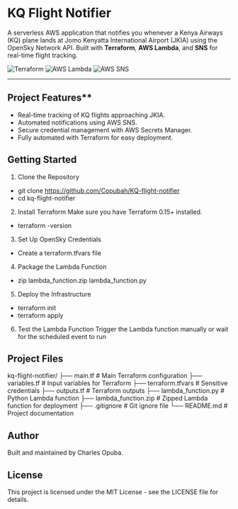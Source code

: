 # KQ Flight Notifier 
A serverless AWS application that notifies you whenever a Kenya Airways (KQ) plane lands at Jomo Kenyatta International Airport (JKIA) using the OpenSky Network API. Built with **Terraform**, **AWS Lambda**, and **SNS** for real-time flight tracking.

![Terraform](https://img.shields.io/badge/Terraform-0.15%2B-blueviolet)
![AWS Lambda](https://img.shields.io/badge/AWS%20Lambda-Python%203.11-orange)
![AWS SNS](https://img.shields.io/badge/AWS%20SNS-Notifications-brightgreen)

---

##  Project Features**  
- Real-time tracking of KQ flights approaching JKIA.  
- Automated notifications using AWS SNS.  
- Secure credential management with AWS Secrets Manager.  
- Fully automated with Terraform for easy deployment.  






## Getting Started
1. Clone the Repository
- git clone https://github.com/Copubah/KQ-flight-notifier
- cd kq-flight-notifier

2. Install Terraform
Make sure you have Terraform 0.15+ installed.
- terraform -version

3. Set Up OpenSky Credentials
- Create a terraform.tfvars file

4. Package the Lambda Function
- zip lambda_function.zip lambda_function.py

5. Deploy the Infrastructure
  - terraform init
  - terraform apply


6. Test the Lambda Function
Trigger the Lambda function manually or wait for the scheduled event to run



## Project Files
 kq-flight-notifier/
├── main.tf                # Main Terraform configuration
├── variables.tf           # Input variables for Terraform
├── terraform.tfvars       # Sensitive credentials
├── outputs.tf             # Terraform outputs
├── lambda_function.py     # Python Lambda function
├── lambda_function.zip    # Zipped Lambda function for deployment
├── .gitignore             # Git ignore file
└── README.md              # Project documentation



## Author
Built and maintained by Charles Opuba.

## License
This project is licensed under the MIT License - see the LICENSE file for details.





